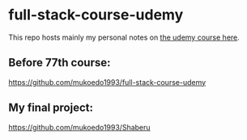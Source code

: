 # full-stack-course-udemy
This repo hosts mainly my personal notes on [the udemy course here](https://www.udemy.com/share/101qIy2@FG5KZVpbTVAKdEB7OEhnVA==/).

## Before 77th course:
https://github.com/mukoedo1993/full-stack-course-udemy

## My final project:
https://github.com/mukoedo1993/Shaberu
